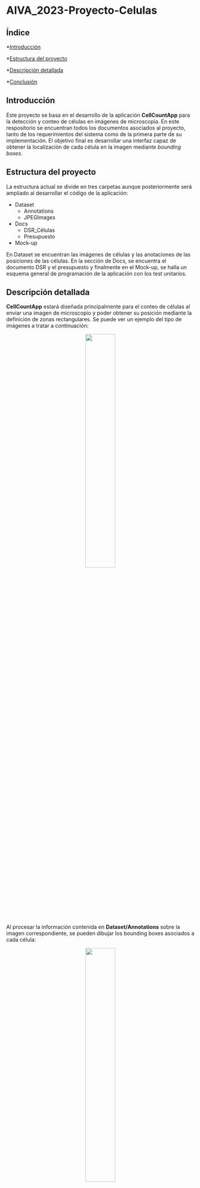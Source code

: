 # AIVA_2023-Proyecto-Celulas

## Índice

*[Introducción](#introducción)

*[Estructura del proyecto](#estructura-del-proyecto)

*[Descripción detallada](#descripción-detallada)

*[Conclusión](#conclusión)

## Introducción

Este proyecto se basa en el desarrollo de la aplicación **CellCountApp** para la detección y conteo de células en imágenes de microscopía. En este respositorio se encuentran todos los documentos asociados al proyecto, tanto de los requerimientos del sistema como de la primera parte de su implementación. El objetivo final es desarrollar una interfaz capaz de obtener la localización de cada célula en la imagen mediante *bounding boxes*. 


## Estructura del proyecto
La estructura actual se divide en tres carpetas aunque posteriormente será ampliado al desarrollar el código de la aplicación: 

* Dataset
  * Annotations
  * JPEGImages 
* Docs
  * DSR_Células
  * Presupuesto
* Mock-up

En Dataset se encuentran las imágenes de células y las anotaciones de las posiciones de las células. En la sección de Docs, se encuentra el documento DSR y el presupuesto y finalmente en el Mock-up, se halla un esquema general de programación de la aplicación con los test unitarios. 


## Descripción detallada

**CellCountApp** estará diseñada principalmente para el conteo de células al enviar una imagen de microscopio y poder obtener su posición mediante la definición de zonas rectangulares. Se puede ver un ejemplo del tipo de imágenes a tratar a continuación: 

<p align="center">
<img src="https://user-images.githubusercontent.com/46898686/225309474-a1989b4f-5393-4303-9fd0-03c5c3c1fd35.png" width="40%" height="40%">
</p>

Al procesar la información contenida en **Dataset/Annotations** sobre la imagen correspondiente, se pueden dibujar los bounding boxes asociados a cada célula: 

<p align="center">
<img src="https://user-images.githubusercontent.com/46898686/225309987-9d719387-2e36-418b-bc1b-7fe2e3083437.png" width="40%" height="40%">
</p>


Se puede observar que hay varios tipos de células y que además estas pueden encontrarse a lo largo de toda la imagen en orientaciones distintas. Se debe tener en cuenta que pueden ocurrir superposiciones entre las células por lo que este será un tema clave a la hora de realizar la detección. 

Para el desarrollo del proyecto se programarán distintos modelos de **YOLO** que serán evaluados con métricas IoU. Estos modelos, procesarán la imagen, obteniendo la localización de las células esperada. En el caso de la interfaz final de **CellCountApp**, esta será programada con **Tkinker**. El usuario podrá cargar la imagen a procesar y se mostrará la información del procesamiento de forma visual, otorgando también el número total de células detectadas. 


# Conclusión 

Cabe decir que este repositorio se encuentra bajo desarrollo por lo que actualmente, solo posee los documentos para el comienzo del proyecto, el conjunto de datos que se utilizará para el entrenamiento del modelo y el mock-up del sistema. 

